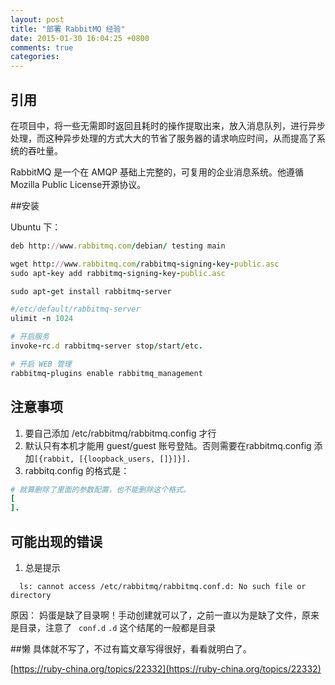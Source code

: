 ```yaml
---
layout: post
title: "部署 RabbitMQ 经验"
date: 2015-01-30 16:04:25 +0800
comments: true
categories: 
---
```



## 引用

在项目中，将一些无需即时返回且耗时的操作提取出来，放入消息队列，进行异步处理，而这种异步处理的方式大大的节省了服务器的请求响应时间，从而提高了系统的吞吐量。

RabbitMQ 是一个在 AMQP 基础上完整的，可复用的企业消息系统。他遵循Mozilla Public License开源协议。

##安装

Ubuntu 下：

```ruby
deb http://www.rabbitmq.com/debian/ testing main

wget http://www.rabbitmq.com/rabbitmq-signing-key-public.asc
sudo apt-key add rabbitmq-signing-key-public.asc

sudo apt-get install rabbitmq-server
```

```ruby
#/etc/default/rabbitmq-server
ulimit -n 1024
```


```ruby
# 开启服务
invoke-rc.d rabbitmq-server stop/start/etc.

# 开启 WEB 管理
rabbitmq-plugins enable rabbitmq_management
```

## 注意事项
1. 要自己添加 /etc/rabbitmq/rabbitmq.config 才行
2. 默认只有本机才能用 guest/guest 账号登陆。否则需要在rabbitmq.config 添加`[{rabbit, [{loopback_users, []}]}].`
3. rabbitq.config 的格式是：

```ruby
# 就算删除了里面的参数配置，也不能删除这个格式。
[
].
```

## 可能出现的错误
1. 总是提示 
```shell
  ls: cannot access /etc/rabbitmq/rabbitmq.conf.d: No such file or directory
```

原因： 妈蛋是缺了目录啊！手动创建就可以了，之前一直以为是缺了文件，原来是目录，注意了 ` conf.d` `.d` 这个结尾的一般都是目录 

##懒
具体就不写了，不过有篇文章写得很好，看看就明白了。

[https://ruby-china.org/topics/22332](https://ruby-china.org/topics/22332)